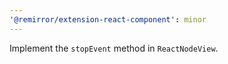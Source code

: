 ```yaml
---
'@remirror/extension-react-component': minor
---
```


Implement the `stopEvent` method in `ReactNodeView`.
